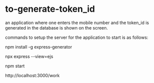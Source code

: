 # to-generate-token_id
an application where one enters the mobile number and the token_id is generated in the database is shown on the screen.


commands to setup the server for the application to start is as follows:

npm install -g express-generator

npx express --view=ejs

npm start

http://localhost:3000/work

